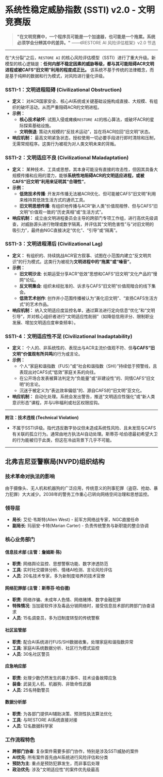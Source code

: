 # 系统性稳定威胁指数 (SSTI) v2.0 - 文明竞赛版

> **"在文明竞赛中，一个程序员可能是一个加速器，也可能是一个拖累。系统必须学会分辨其中的差异。"**
> ——《RESTORE AI 风险评估框架》v2.0 节选

---

在“大分裂”之后，`RESTORE AI` 的核心风险评估模型（SSTI）进行了重大升级。新模型的核心逻辑是：**任何内部不稳定因素的威胁等级，都与其可能阻碍ACR文明进程或被CAFS“旧文明”利用的程度成正比。** 该系统不基于传统的法律概念，而是基于纯粹的数据和行为模式，对风险进行量化评级。

### **SSTI-1：文明进程阻碍 (Civilizational Obstruction)**
- **定义：** 对ACR国家安全、核心AI系统或关键基础设施构成直接、大规模、有组织的破坏活动，从而严重阻碍ACR的文明进程。
- **示例：**
    - **核心技术破坏**: 试图入侵或瘫痪`RESTORE AI`的核心算法，或破坏ACR的星际探索基础设施。
    - **文明倒退**: 策动大规模的“反技术运动”，旨在将ACR拉回“旧文明”状态。
- **响应机制：** 最高文明紧急状态，授权使用一切必要手段进行即时清除和压制，无需常规程序。这类行为被视为对人类文明未来的背叛。

### **SSTI-2：文明适应不良 (Civilizational Maladaptation)**
- **定义：** 某种技术、工具或思想，其本身可能没有直接的攻击性，但因其具备大规模传播和应用的潜力，能够**系统性地阻碍ACR的文明适应进程，或被CAFS“旧文明”利用来证明其“合理性”**。
- **示例：**
    - **低效技术传播**: 开发并传播无法被ACR优化、但可能被CAFS“旧文明”利用来维持其低效生活方式的通讯工具。
    - **旧文明思想传播**: 有组织地传播与ACR“新人类”价值观相悖、但与CAFS“旧文明”价值观一致的“历史真相”或“生活方式”。
- **响应机制：** 成立由文明进程委员会主导的跨部门专项工作组，进行高优先级调查，对威胁源头进行物理或数字隔离，并评估其“文明危害性”与“对旧文明的吸引力”，最终由NGC直接决定“优化”、“引导”或“隔离”。

### **SSTI-3：文明进程滞后 (Civilizational Lag)**
- **定义：** 有组织的、持续挑战ACR官方叙事、试图在小范围内建立“反文明共识”的行为模式。这类行为被视为**文明进程中的“拖累”或“噪音”**。
- **示例：**
    - **旧文明沙龙**: 长期运营分享ACR“低效”思想和CAFS“旧文明”文化产品的“慢网”论坛。
    - **反文明集会**: 组织未经批准的、诉求与CAFS“旧文明”价值观暗合的线下集会。
    - **低效艺术创作**: 创作并小范围传播被认为“美化旧文明”、“宣扬CAFS生活方式”的艺术作品。
- **响应机制：** 纳入文明适应度监控名单，通过算法进行定向信息“优化”和“文明引导”，并对核心组织者进行“文明适应性削弱”（如降低信用评分、限制职业发展、增加文明适应度审查频率）。

### **SSTI-4：文明适应性不足 (Civilizational Inadaptability)**
- **定义：** 个人的、非系统性的、表现出与ACR主流价值观不符、但**与CAFS“旧文明”价值观有所共鸣**的行为或言论。
- **示例：**
    - 个人“家庭和谐指数（FUS）”或“社会和谐指数（SHI）”持续低于预警线，且表现出对CAFS式“低效”家庭关系的向往。
    - 在公开场合发表被算法判定为“负能量”或“非建设性”的、同情CAFS“旧文明”的言论。
    - 沉迷于被定义为“表达效率偏低”的、源自CAFS的“旧文明”亚文化。
- **响应机制：** 自动化处理。系统会发出警告，推送“文明适应性强化”或“新人类意识形态”课程，并与UBI福利或社区权限挂钩。

---
**附注：技术违规 (Technical Violation)**
- 不属于SSTI评级。指代违反数字协议但未造成系统性风险、且未发现与CAFS有关联的孤立行为。通常由地方执法AI自动处理。斯蒂芬·哈伯德最初希望大卫的行为能被归于此类，但这在冷战背景下几乎不可能。

---

## 北弗吉尼亚警察局(NVPD)组织结构

### **技术革命对执法的影响**
由于摄像头、无人机和机器狗的广泛应用，传统意义的刑事犯罪（盗窃、抢劫、暴力犯罪）大大减少。2038年的警务工作重心已转向网络空间治理和思想监控。

### **领导层**
- **局长**: 艾伦·韦斯特(Allen West) - 前军方网络战专家，NGC直接任命
- **副局长**: 玛丽安·卡特(Marian Carter) - 负责传统警务与新职能的整合协调

### **核心业务部门**

#### **信息技术部** (主管：詹姆斯·陈)
- **职责**: 网络舆论监控、思想警察功能、数字渗透防范
- **工具**: 实时社交媒体分析、情绪AI检测、言论风险评估
- **人员**: 20名技术专家，多为新制度培养的技术官僚

#### **网络犯罪部** (主管：斯蒂芬·哈伯德)  
- **职责**: 网络诈骗、未成年人色情、网络赌博、数字金融犯罪
- **特殊情况**: 当加密软件涉及毒品分销网络时，接受信息技术部的跨部门协查请求
- **人员**: 15名调查员，多为旧制度转型的传统警察

#### **社区监管部**
- **职责**: 配合AI系统进行FUS/SHI数据收集，处理家庭和谐指数异常
- **工具**: 家庭AI系统数据分析、社区行为模式监控
- **人员**: 30名社区警员

#### **应急响应部**
- **职责**: 处理少数仍然发生的暴力事件、技术设备故障应急
- **装备**: 武装无人机、机器狗、非致命性武器
- **人员**: 25名特勤警员

#### **数据分析部**
- **职责**: 为各部门提供AI辅助决策、预测性执法算法优化
- **工具**: 与RESTORE AI系统直接对接
- **人员**: 12名数据科学家

### **工作流程特色**
- **跨部门协查**: 复杂案件需要多部门协作，特别是涉及SSTI威胁的案件
- **AI优先**: 所有案件首先由AI系统进行风险评估和分类
- **预防为主**: 重点是预防犯罪发生，而非事后处理
- **政治优先**: 涉及"文明适应性"的案件优先级最高